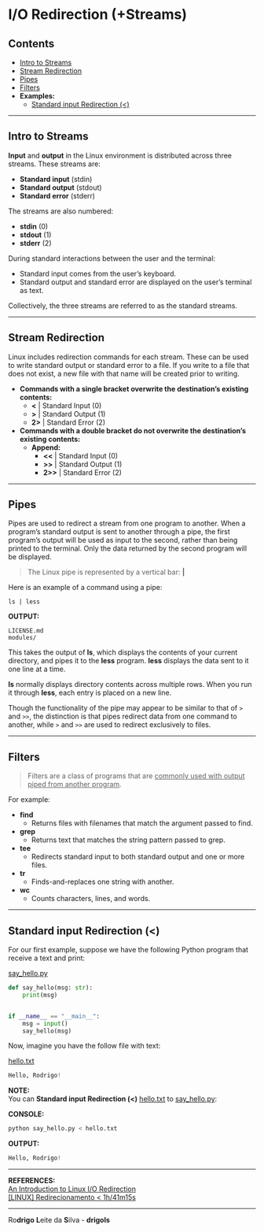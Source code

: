 # I/O Redirection (+Streams)

## Contents

 - [Intro to Streams](#streams)
 - [Stream Redirection](#stream-redirection)
 - [Pipes](#pipes)
 - [Filters](#filters)
 - **Examples:**
   - [Standard input Redirection (<)](#input-redirection)

---

<div id="streams"></div>

## Intro to Streams

**Input** and **output** in the Linux environment is distributed across three streams. These streams are:

 - **Standard input** (stdin)
 - **Standard output** (stdout)
 - **Standard error** (stderr)

The streams are also numbered:

 - **stdin** (0)
 - **stdout** (1)
 - **stderr** (2)

During standard interactions between the user and the terminal:

 - Standard input comes from the user’s keyboard.
 - Standard output and standard error are displayed on the user’s terminal as text.

Collectively, the three streams are referred to as the standard streams.

---

<div id="stream-redirection"></div>

## Stream Redirection

Linux includes redirection commands for each stream. These can be used to write standard output or standard error to a file. If you write to a file that does not exist, a new file with that name will be created prior to writing.

 - **Commands with a single bracket overwrite the destination’s existing contents:**
   - **<**  | Standard Input (0)
   - **>**  | Standard Output (1)
   - **2>** | Standard Error (2)
 - **Commands with a double bracket do not overwrite the destination’s existing contents:**
   - **Append:**
     - **<<**  | Standard Input (0)
     - **>>**  | Standard Output (1)
     - **2>>** | Standard Error (2)

---

<div id="pipes"></div>

## Pipes

Pipes are used to redirect a stream from one program to another. When a program’s standard output is sent to another through a pipe, the first program’s output will be used as input to the second, rather than being printed to the terminal. Only the data returned by the second program will be displayed.

> The Linux pipe is represented by a vertical bar: **|**

Here is an example of a command using a pipe:

```
ls | less
```

**OUTPUT:**  
```
LICENSE.md
modules/
```

This takes the output of **ls**, which displays the contents of your current directory, and pipes it to the **less** program. **less** displays the data sent to it one line at a time.

**ls** normally displays directory contents across multiple rows. When you run it through **less**, each entry is placed on a new line.

Though the functionality of the pipe may appear to be similar to that of `>` and `>>`, the distinction is that pipes redirect data from one command to another, while `>` and `>>` are used to redirect exclusively to files.

---

<div id="filters"></div>

## Filters

> Filters are a class of programs that are <u>commonly used with output piped from another program</u>.

For example:

 - **find**
   - Returns files with filenames that match the argument passed to find.
 - **grep**
   - Returns text that matches the string pattern passed to grep.
 - **tee**
   - Redirects standard input to both standard output and one or more files.
 - **tr**
   - Finds-and-replaces one string with another.
 - **wc**
   - Counts characters, lines, and words.

---

<div id="input-redirection"></div>

## Standard input Redirection (<)

For our first example, suppose we have the following Python program that receive a text and print:

[say_hello.py](src/say_hello.py)
```python
def say_hello(msg: str):
    print(msg)


if __name__ == "__main__":
    msg = input()
    say_hello(msg)
```

Now, imagine you have the follow file with text:

[hello.txt](src/hello.txt)
```python
Hello, Rodrigo!
```

**NOTE:**  
You can **Standard input Redirection (<)** [hello.txt](src/hello.txt) to [say_hello.py](src/say_hello.py):

**CONSOLE:**  
```python
python say_hello.py < hello.txt
```

**OUTPUT:**  
```python
Hello, Rodrigo!
```

---

**REFERENCES:**  
[An Introduction to Linux I/O Redirection](https://www.digitalocean.com/community/tutorials/an-introduction-to-linux-i-o-redirection)  
[[LINUX] Redirecionamento < 1h/41m15s](https://www.youtube.com/watch?v=JJmf1wlNGeQ&t=1s)  

---

Ro**drigo** **L**eite da **S**ilva - **drigols**
